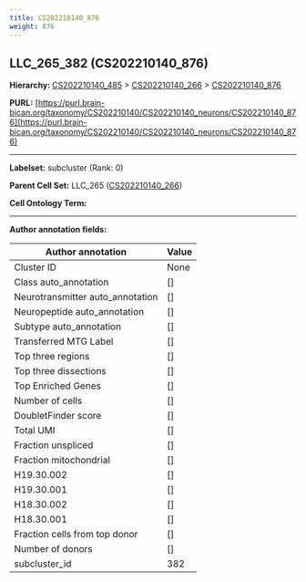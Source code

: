 ```yaml
---
title: CS202210140_876
weight: 876
---
```

## LLC_265_382 (CS202210140_876)
<b>Hierarchy: </b>
[CS202210140_485](../CS202210140_485) >
[CS202210140_266](../CS202210140_266) >
[CS202210140_876](../CS202210140_876)

**PURL:** [https://purl.brain-bican.org/taxonomy/CS202210140/CS202210140_neurons/CS202210140_876](https://purl.brain-bican.org/taxonomy/CS202210140/CS202210140_neurons/CS202210140_876)

---


**Labelset:** subcluster (Rank: 0)

**Parent Cell Set:** LLC_265 ([CS202210140_266](../CS202210140_266))



**Cell Ontology Term:** 

[MARKER GENES.]: #


---

[TRANSFERRED ANNOTATIONS.]: #


[AUTHOR ANNOTATION FIELDS.]: #


**Author annotation fields:**

| Author annotation | Value |
|-------------------|-------|
|Cluster ID|None|
|Class auto_annotation|[]|
|Neurotransmitter auto_annotation|[]|
|Neuropeptide auto_annotation|[]|
|Subtype auto_annotation|[]|
|Transferred MTG Label|[]|
|Top three regions|[]|
|Top three dissections|[]|
|Top Enriched Genes|[]|
|Number of cells|[]|
|DoubletFinder score|[]|
|Total UMI|[]|
|Fraction unspliced|[]|
|Fraction mitochondrial|[]|
|H19.30.002|[]|
|H19.30.001|[]|
|H18.30.002|[]|
|H18.30.001|[]|
|Fraction cells from top donor|[]|
|Number of donors|[]|
|subcluster_id|382|
